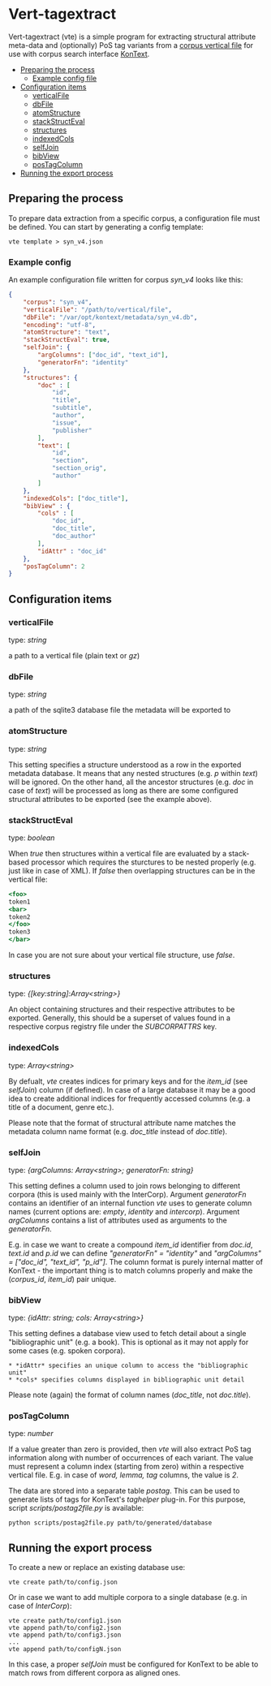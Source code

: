 # Vert-tagextract

Vert-tagextract (vte) is a simple program for extracting structural attribute meta-data
and (optionally) PoS tag variants from a [corpus vertical file](https://www.sketchengine.co.uk/documentation/preparing-corpus-text/)
for use with corpus search interface [KonText](https://github.com/czcorpus/kontext).

* [Preparing the process](#preparing_the_process)
  * [Example config file](#example_config)
* [Configuration items](#configuration_items)
  * [verticalFile](#conf_verticalFile)
  * [dbFile](#conf_dbFile)
  * [atomStructure](#conf_atomStructure)
  * [stackStructEval](#conf_stackStructEval)
  * [structures](#conf_structures)
  * [indexedCols](#conf_indexedCols)
  * [selfJoin](#conf_selfJoin)
  * [bibView](#conf_bibView)
  * [posTagColumn](#conf_postagcolumn)
* [Running the export process](#running_the_export_process)

## Preparing the process
<a name="preparing_the_process"></a>

To prepare data extraction from a specific corpus, a configuration file must be defined. You can
start by generating a config template:

```
vte template > syn_v4.json
```

### Example config
<a name="example_config"></a>

An example configuration file written for corpus *syn_v4* looks like this:

```json
{
    "corpus": "syn_v4",
    "verticalFile": "/path/to/vertical/file",
    "dbFile": "/var/opt/kontext/metadata/syn_v4.db",
    "encoding": "utf-8",
    "atomStructure": "text",
    "stackStructEval": true,
    "selfJoin": {
        "argColumns": ["doc_id", "text_id"],
        "generatorFn": "identity"
    },
    "structures": {
        "doc" : [
            "id",
            "title",
            "subtitle",
            "author",
            "issue",
            "publisher"
        ],
        "text": [
            "id",
            "section",
            "section_orig",
            "author"
        ]
    },
    "indexedCols": ["doc_title"],
    "bibView" : {
        "cols" : [
            "doc_id",
            "doc_title",
            "doc_author"
        ],
        "idAttr" : "doc_id"
    },
    "posTagColumn": 2
}
```

## Configuration items
<a name="configuration_items"></a>

<a name="conf_verticalFile"></a>
### verticalFile

type: *string*

a path to a vertical file (plain text or *gz*)

<a name="conf_dbFile"></a>
### dbFile

type: *string*

a path of the sqlite3 database file the metadata will be exported to

<a name="conf_atomStructure"></a>
### atomStructure

type: *string*

This setting specifies a structure understood as a row in the exported metadata database. It means
that any nested structures (e.g. *p* within *text*) will be ignored. On the other hand, all the
ancestor structures (e.g. *doc* in case of *text*) will be processed as long as there are some
configured structural attributes to be exported (see the example above).

<a name="conf_stackStructEval"></a>
### stackStructEval

type: *boolean*

When *true* then structures within a vertical file are evaluated by a stack-based processor
which requires the sturctures to be nested properly (e.g. just like in case of XML). If
*false* then overlapping structures can be in the vertical file:

```sgml
<foo>
token1
<bar>
token2
</foo>
token3
</bar>
```

In case you are not sure about your vertical file structure, use *false*.

<a name="conf_structures"></a>
### structures

type: *{[key:string]:Array\<string\>}*

An object containing structures and their respective attributes
to be exported. Generally, this should be a superset of values found in a respective corpus
registry file under the *SUBCORPATTRS* key.

<a name="conf_indexedCols"></a>
### indexedCols

type: *Array\<string\>*

By defualt, *vte* creates indices for primary keys and for the *item_id* (see *selfJoin*) column
(if defined). In case of a large database it may be a good idea to create additional
indices for frequently accessed columns (e.g. a title of a document, genre etc.).

Please note that the format of structural attribute name matches the metadata column name
format (e.g. *doc_title* instead of *doc.title*).

<a name="conf_selfJoin"></a>
### selfJoin

type: *{argColumns: Array\<string\>; generatorFn: string}*

This setting defines a column used to join rows belonging to different corpora (this is used mainly
with the InterCorp). Argument *generatorFn* contains an identifier of an internal function *vte*
uses to generate column names (current options are: *empty*, *identity* and *intercorp*).
Argument *argColumns* contains a list of attributes used as arguments to the *generatorFn*.

E.g. in case we want to create a compound *item_id* identifier from *doc.id*, *text.id* and *p.id*
we can define *"generatorFn" = "identity"* and  *"argColumns" = ["doc_id", "text_id", "p_id"]*.
The column format is purely internal matter of KonText - the important thing is to match columns
properly and make the (*corpus_id*, *item_id*) pair unique.

<a name="conf_bibView"></a>
### bibView

type: *{idAttr: string; cols: Array\<string\>}*

This setting defines a database view used to fetch detail about a single "bibliographic unit"
(e.g. a book). This is optional as it may not apply for some cases (e.g. spoken corpora).

    * *idAttr* specifies an unique column to access the "bibliographic unit"
    * *cols* specifies columns displayed in bibliographic unit detail

Please note (again) the format of column names (*doc_title*, not *doc.title*).

<a name="conf_postagcolumn"></a>
### posTagColumn

type: *number*

If a value greater than zero is provided, then *vte* will also extract PoS tag
information along with number of occurrences of each variant. The value must
represent a column index (starting from zero) within a respective vertical file.
E.g. in case of *word, lemma, tag* columns, the value is *2*.

The data are stored into a separate table *postag*. This can be used to generate
lists of tags for KonText's *taghelper* plug-in. For this purpose,
script *scripts/postag2file.py* is available:

```
python scripts/postag2file.py path/to/generated/database
```

<a name="running_the_export_process"></a>
## Running the export process

To create a new or replace an existing database use:

```
vte create path/to/config.json
```

Or in case we want to add multiple corpora to a single database
(e.g. in case of *InterCorp*):

```
vte create path/to/config1.json
vte append path/to/config2.json
vte append path/to/config3.json
...
vte append path/to/configN.json
```

In this case, a proper *selfJoin* must be configured for KonText to be able to
match rows from different corpora as aligned ones.
